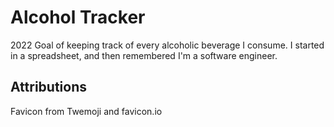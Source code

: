# Alcohol Tracker

2022 Goal of keeping track of every alcoholic beverage I consume. I started in a spreadsheet, and then remembered I'm a software engineer. 

## Attributions
Favicon from Twemoji and favicon.io